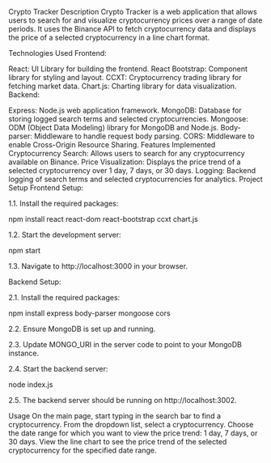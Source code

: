 Crypto Tracker
Description
Crypto Tracker is a web application that allows users to search for and visualize cryptocurrency prices over a range of date periods. It uses the Binance API to fetch cryptocurrency data and displays the price of a selected cryptocurrency in a line chart format.

Technologies Used
Frontend:

React: UI Library for building the frontend.
React Bootstrap: Component library for styling and layout.
CCXT: Cryptocurrency trading library for fetching market data.
Chart.js: Charting library for data visualization.
Backend:

Express: Node.js web application framework.
MongoDB: Database for storing logged search terms and selected cryptocurrencies.
Mongoose: ODM (Object Data Modeling) library for MongoDB and Node.js.
Body-parser: Middleware to handle request body parsing.
CORS: Middleware to enable Cross-Origin Resource Sharing.
Features Implemented
Cryptocurrency Search: Allows users to search for any cryptocurrency available on Binance.
Price Visualization: Displays the price trend of a selected cryptocurrency over 1 day, 7 days, or 30 days.
Logging: Backend logging of search terms and selected cryptocurrencies for analytics.
Project Setup
Frontend Setup:

1.1. Install the required packages:

npm install react react-dom react-bootstrap ccxt chart.js

1.2. Start the development server:

npm start

1.3. Navigate to http://localhost:3000 in your browser.

Backend Setup:

2.1. Install the required packages:

npm install express body-parser mongoose cors

2.2. Ensure MongoDB is set up and running.

2.3. Update MONGO_URI in the server code to point to your MongoDB instance.

2.4. Start the backend server:

node index.js

2.5. The backend server should be running on http://localhost:3002.

Usage
On the main page, start typing in the search bar to find a cryptocurrency.
From the dropdown list, select a cryptocurrency.
Choose the date range for which you want to view the price trend: 1 day, 7 days, or 30 days.
View the line chart to see the price trend of the selected cryptocurrency for the specified date range.